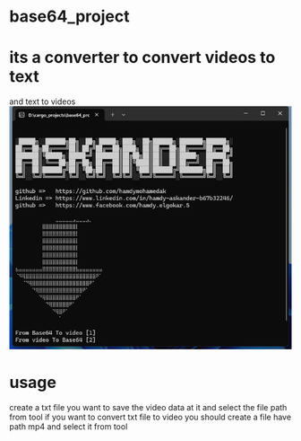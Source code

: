 # base64_project
# its a converter to convert videos to text
and text to videos
![alt text](base64.png)
# usage
create a txt file you want to save the video data at it and select the file path from tool
if you want to convert txt file to video you should create a file have path mp4
and select it from tool
